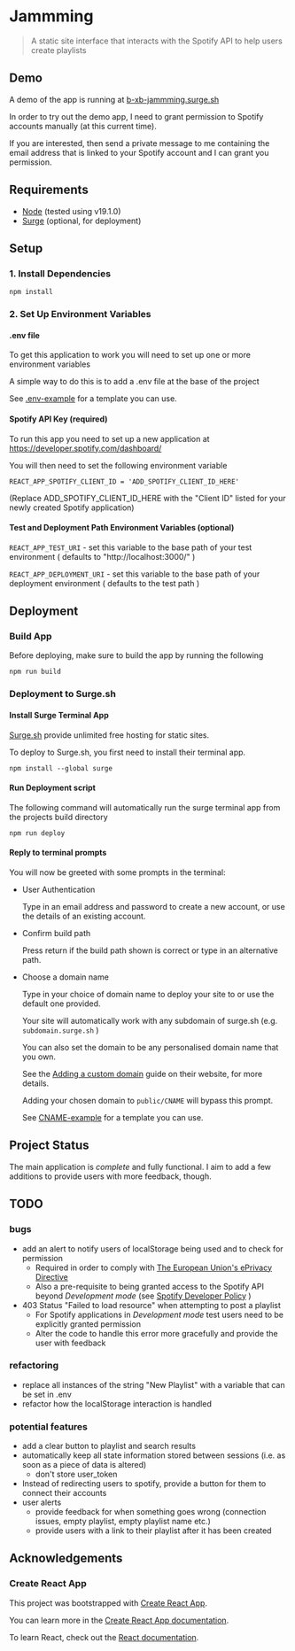 # Jammming
> A static site interface that interacts with the Spotify API to help users create playlists

## Demo

A demo of the app is running at [b-xb-jammming.surge.sh](https://b-xb-jammming.surge.sh/)

In order to try out the demo app, I need to grant permission to Spotify accounts manually (at this current time).

If you are interested, then send a private message to me containing the email address that is linked to your Spotify account and I can grant you permission.

## Requirements

- [Node](https://nodejs.org/) (tested using v19.1.0)
- [Surge](https://surge.sh/help/getting-started-with-surge) (optional, for deployment)

## Setup

### 1. Install Dependencies

```
npm install
```

### 2. Set Up Environment Variables

#### .env file

To get this application to work you will need to set up one or more environment variables

A simple way to do this is to add a .env file at the base of the project

See [.env-example](.env-example) for a template you can use.

#### Spotify API Key (required)

To run this app you need to set up a new application at https://developer.spotify.com/dashboard/

You will then need to set the following environment variable

```
REACT_APP_SPOTIFY_CLIENT_ID = 'ADD_SPOTIFY_CLIENT_ID_HERE'
```

(Replace ADD_SPOTIFY_CLIENT_ID_HERE with the "Client ID" listed for your newly created Spotify application)


#### Test and Deployment Path Environment Variables (optional)

`REACT_APP_TEST_URI` - set this variable to the base path of your test environment ( defaults to "http://localhost:3000/" )

`REACT_APP_DEPLOYMENT_URI` - set this variable to the base path of your deployment environment ( defaults to the test path )


## Deployment

### Build App

Before deploying, make sure to build the app by running the following

```
npm run build
```

### Deployment to Surge.sh

#### Install Surge Terminal App

[Surge.sh](https://surge.sh) provide unlimited free hosting for static sites.

To deploy to Surge.sh, you first need to install their terminal app.

```
npm install --global surge
```

#### Run Deployment script

The following command will automatically run the surge terminal app from the projects build directory

```
npm run deploy
```

#### Reply to terminal prompts

You will now be greeted with some prompts in the terminal:

- User Authentication

  Type in an email address and password to create a new account, or use the details of an existing account.

- Confirm build path

  Press return if the build path shown is correct or type in an alternative path.

- Choose a domain name

  Type in your choice of domain name to deploy your site to or use the default one provided.

  Your site will automatically work with any subdomain of surge.sh (e.g. `subdomain.surge.sh` ) 

  You can also set the domain to be any personalised domain name that you own.

  See the [Adding a custom domain](https://surge.sh/help/adding-a-custom-domain) guide on their website, for more details.

  Adding your chosen domain to `public/CNAME` will bypass this prompt.

  See [CNAME-example](public/CNAME-example) for a template you can use.


## Project Status

The main application is _complete_ and fully functional. I aim to add a few additions to provide users with more feedback, though.


## TODO

### bugs
- add an alert to notify users of localStorage being used and to check for permission  
  - Required in order to comply with [The European Union's ePrivacy Directive](https://edps.europa.eu/data-protection/our-work/subjects/eprivacy-directive_en)
  - Also a pre-requisite to being granted access to the Spotify API beyond _Development mode_ (see [Spotify Developer Policy](https://developer.spotify.com/policy/) )
- 403 Status "Failed to load resource" when attempting to post a playlist
  - For Spotify applications in _Development mode_ test users need to be explicitly granted permission
  - Alter the code to handle this error more gracefully and provide the user with feedback

### refactoring
- replace all instances of the string "New Playlist" with a variable that can be set in .env
- refactor how the localStorage interaction is handled

### potential features
- add a clear button to playlist and search results
- automatically keep all state information stored between sessions (i.e. as soon as a piece of data is altered)
  - don't store user_token
- Instead of redirecting users to spotify, provide a button for them to connect their accounts
- user alerts
  - provide feedback for when something goes wrong (connection issues, empty playlist, empty playlist name etc.)
  - provide users with a link to their playlist after it has been created


## Acknowledgements

### Create React App

This project was bootstrapped with [Create React App](https://github.com/facebook/create-react-app).

You can learn more in the [Create React App documentation](https://facebook.github.io/create-react-app/docs/getting-started).

To learn React, check out the [React documentation](https://reactjs.org/).